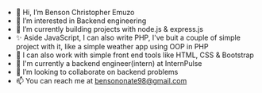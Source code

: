 - 👋 Hi, I’m Benson Christopher Emuzo
- 👀 I’m interested in Backend engineering
- 🌱 I’m currently building projects with node.js & express.js
- ✨ Aside JavaScript, I can also write PHP, I've buit a couple of simple project with it, like a simple weather app using OOP in PHP
- 👀 I can also work with simple front end tools like HTML, CSS & Bootstrap
- 🌱 I'm currently a backend engineer(intern) at InternPulse
- 💞️ I’m looking to collaborate on backend problems
- 📫 You can reach me at bensononate98@gmail.com
